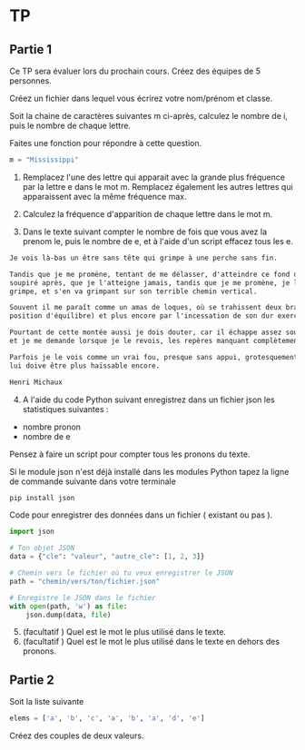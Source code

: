 # TP

## Partie 1

Ce TP sera évaluer lors du prochain cours. Créez des équipes de 5 personnes.

Créez un fichier dans lequel vous écrirez votre nom/prénom et classe.

Soit la chaine de caractères suivantes m ci-après, calculez le nombre de i, puis le nombre de chaque lettre.

Faites une fonction pour répondre à cette question.

```python
m = "Mississippi"
```

1. Remplacez l'une des lettre qui apparait avec la grande plus fréquence par la lettre e dans le mot m. Remplacez également les autres lettres qui apparaissent avec la même fréquence max.

2. Calculez la fréquence d'apparition de chaque lettre dans le mot m.

3. Dans le texte suivant compter le nombre de fois que vous avez la prenom le, puis le nombre de e, et à l'aide d'un script effacez tous les e.


```txt
Je vois là-bas un être sans tête qui grimpe à une perche sans fin.

Tandis que je me promène, tentant de me délasser, d'atteindre ce fond de délassement qu'il est si difficile d'atteindre, qu'il est improbable, quoique ayant tellement
soupiré après, que je l'atteigne jamais, tandis que je me promène, je le sais là, je le sens, qui infatigablement (oh non il est terriblement fatigué), qui incessamment
grimpe, et s'en va grimpant sur son terrible chemin vertical.

Souvent il me paraît comme un amas de loques, où se trahissent deux bras, une sorte de jambe, et ce monstre qui devrait tomber de par sa position même (car elle n'a rien d'une
position d'équilibre) et plus encore par l'incessation de son dur exercice, grimpe toujours.

Pourtant de cette montée aussi je dois douter, car il échappe assez souvent à mon attention, à cause des soucis de toutes sortes que la vie a toujours su me présenter
et je me demande lorsque je le revois, les repères manquant complètement, s'il est plus haut ou, si loin d'avoir accompli des progrès, il ne serait pas plus bas.

Parfois je le vois comme un vrai fou, presque sans appui, grotesquement écarté le plus possible de cette perche qu'il hait peut-être et il y aurait de quoi, encore que l'espace
lui doive être plus haïssable encore.

Henri Michaux
```

4. A l'aide du code Python suivant enregistrez dans un fichier json les statistiques suivantes :
 - nombre pronon
 - nombre de e

Pensez à faire un script pour compter tous les pronons du texte.

Si le module json n'est déjà installé dans les modules Python tapez la ligne de commande suivante dans votre terminale

```bash
pip install json
```

Code pour enregistrer des données dans un fichier ( existant ou pas ).

```python
import json

# Ton objet JSON
data = {"cle": "valeur", "autre_cle": [1, 2, 3]}

# Chemin vers le fichier où tu veux enregistrer le JSON
path = "chemin/vers/ton/fichier.json"

# Enregistre le JSON dans le fichier
with open(path, 'w') as file:
    json.dump(data, file)
```
5. (facultatif ) Quel est le mot le plus utilisé dans le texte.
6. (facultatif ) Quel est le mot le plus utilisé dans le texte en dehors des pronons.

## Partie 2

Soit la liste suivante 

```python
elems = ['a', 'b', 'c', 'a', 'b', 'a', 'd', 'e']
```

Créez des couples de deux valeurs.

